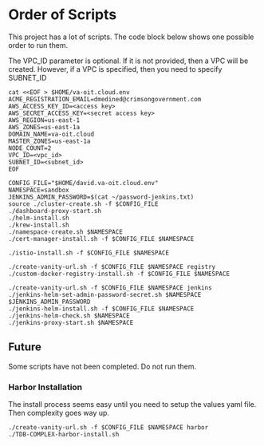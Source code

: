 # Order of Scripts

This project has a lot of scripts. The code block below shows one possible order to run them.

The VPC_ID parameter is optional. If it is not provided, then a VPC will be created. However, if a VPC is specified, then you need to specify SUBNET_ID

```
cat <<EOF > $HOME/va-oit.cloud.env
ACME_REGISTRATION_EMAIL=dmedined@crimsongovernment.com
AWS_ACCESS_KEY_ID=<access key>
AWS_SECRET_ACCESS_KEY=<secret access key>
AWS_REGION=us-east-1
AWS_ZONES=us-east-1a
DOMAIN_NAME=va-oit.cloud
MASTER_ZONES=us-east-1a
NODE_COUNT=2
VPC_ID=<vpc_id>
SUBNET_ID=<subnet_id>
EOF

CONFIG_FILE="$HOME/david.va-oit.cloud.env"
NAMESPACE=sandbox
JENKINS_ADMIN_PASSWORD=$(cat ~/password-jenkins.txt)
source ./cluster-create.sh -f $CONFIG_FILE
./dashboard-proxy-start.sh
./helm-install.sh
./krew-install.sh
./namespace-create.sh $NAMESPACE
./cert-manager-install.sh -f $CONFIG_FILE $NAMESPACE

./istio-install.sh -f $CONFIG_FILE $NAMESPACE

./create-vanity-url.sh -f $CONFIG_FILE $NAMESPACE registry
./custom-docker-registry-install.sh -f $CONFIG_FILE $NAMESPACE

./create-vanity-url.sh -f $CONFIG_FILE $NAMESPACE jenkins
./jenkins-helm-set-admin-password-secret.sh $NAMESPACE $JENKINS_ADMIN_PASSWORD
./jenkins-helm-install.sh -f $CONFIG_FILE $NAMESPACE
./jenkins-helm-check.sh $NAMESPACE
./jenkins-proxy-start.sh $NAMESPACE
```

## Future

Some scripts have not been completed. Do not run them.

### Harbor Installation

The install process seems easy until you need to setup the values yaml file. Then complexity goes way up.

```
./create-vanity-url.sh -f $CONFIG_FILE $NAMESPACE harbor
./TDB-COMPLEX-harbor-install.sh

```